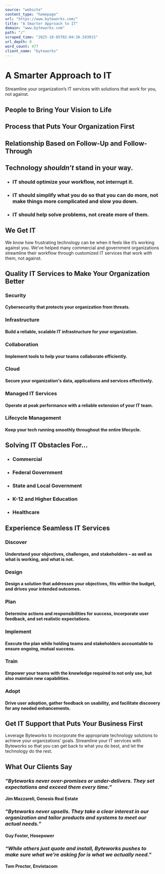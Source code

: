 ```yaml
---
source: "website"
content_type: "homepage"
url: "https://www.byteworks.com/"
title: "A Smarter Approach to IT"
domain: "www.byteworks.com"
path: "/"
scraped_time: "2025-10-05T02:04:36.593915"
url_depth: 0
word_count: 477
client_name: "byteworks"
---
```


# A Smarter Approach to IT

Streamline your organization’s IT services with solutions that work for you, not against.

## **People** to Bring Your Vision to Life

## **Process** that Puts Your Organization First

## **Relationship** Based on Follow-Up and Follow-Through

## **Technology _shouldn’t_ stand in your way.**

*   ### IT **should** optimize your workflow, **not** interrupt it.
*   ### IT **should** simplify what you do so that you can do more, **not** make things more complicated and slow you down.
*   ### IT **should** help solve problems, **not** create more of them.

## **We Get IT**

We know how frustrating technology can be when it feels like it’s working against you. We’ve helped many commercial and government organizations streamline their workflow through customized IT services that work _with_ them, not against.

## **Quality IT Services to Make Your Organization Better**

### Security

#### Cybersecurity that protects your organization from threats.

### Infrastructure

#### Build a reliable, scalable IT infrastructure for your organization.

### Collaboration

#### Implement tools to help your teams collaborate efficiently.

### Cloud

#### Secure your organization's data, applications and services effectively.

### Managed IT Services

#### Operate at peak performance with a reliable extension of your IT team.

### Lifecycle Management

#### Keep your tech running smoothly throughout the entire lifecycle.

## **Solving IT Obstacles For…**

*   ### Commercial
*   ### Federal Government
*   ### State and Local Government
*   ### K-12 and Higher Education
*   ### Healthcare

## **Experience Seamless IT Services**

### Discover

#### Understand your objectives, challenges, and stakeholders – as well as what is working, and what is not.

### Design

#### Design a solution that addresses your objectives, fits within the budget, and drives your intended outcomes.

### Plan

#### Determine actions and responsibilities for success, incorporate user feedback, and set realistic expectations.

### Implement

#### Execute the plan while holding teams and stakeholders accountable to ensure ongoing, mutual success.

### Train

#### Empower your teams with the knowledge required to not only use, but also maintain new capabilities.

### Adopt

#### Drive user adoption, gather feedback on usability, and facilitate discovery for any needed enhancements.

## **Get IT Support that Puts Your Business First**

Leverage Byteworks to incorporate the appropriate technology solutions to achieve your organizations’ goals. Streamline your IT services with Byteworks so that you can get back to what you do best, and let the technology do the rest.

## **What Our Clients Say**

### _”Byteworks never over-promises or under-delivers. They set expectations and exceed them every time.”_
#### Jim Mazzareli, Genesis Real Estate

### _”Byteworks never upsells. They take a clear interest in our organization and tailor products and systems to meet our actual needs.”_
#### Guy Foster, Hosepower

### _“While others just quote and install, Byteworks pushes to make sure what we’re asking for is what we actually need.”_
#### Tom Proctor, Envistacom